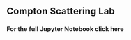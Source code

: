 ## Compton Scattering Lab
#### For the full Jupyter Notebook click here


<object data="Brandon Luo Compton Scattering Project.pdf" width="1000" height="1000" type='application/pdf'/>
